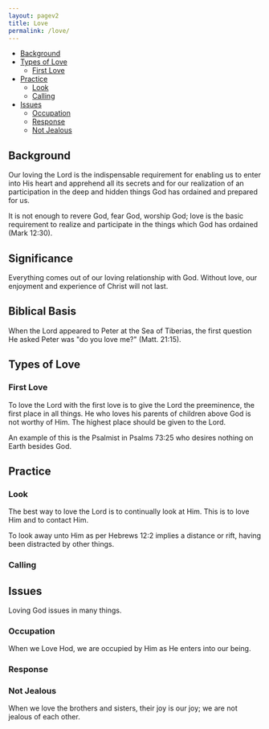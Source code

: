 ```yaml
---
layout: pagev2
title: Love
permalink: /love/
---
```

- [Background](#background)
- [Types of Love](#types-of-love)
  - [First Love](#first-love)
- [Practice](#practice)
  - [Look](#look)
  - [Calling](#calling)
- [Issues](#issues)
  - [Occupation](#occupation)
  - [Response](#response)
  - [Not Jealous](#not-jealous)

## Background

Our loving the Lord is the indispensable requirement for enabling us to enter into His heart and apprehend all its secrets and for our realization of an participation in the deep and hidden things God has ordained and prepared for us.

It is not enough to revere God, fear God, worship God; love is the basic requirement to realize and participate in the things which God has ordained (Mark 12:30).

## Significance

Everything comes out of our loving relationship with God. Without love, our enjoyment and experience of Christ will not last.

## Biblical Basis

When the Lord appeared to Peter at the Sea of Tiberias, the first question He asked Peter was "do you love me?" (Matt. 21:15). 

## Types of Love

### First Love

To love the Lord with the first love is to give the Lord the preeminence, the first place in all things. He who loves his parents of children above God is not worthy of Him. The highest place should be given to the Lord.

An example of this is the Psalmist in Psalms 73:25 who desires nothing on Earth besides God.

## Practice

### Look

The best way to love the Lord is to continually look at Him. This is to love Him and to contact Him. 

To look away unto Him as per Hebrews 12:2 implies a distance or rift, having been distracted by other things.

### Calling


## Issues

Loving God issues in many things.

### Occupation

When we Love Hod, we are occupied by Him as He enters into our being.

### Response

### Not Jealous

When we love the brothers and sisters, their joy is our joy; we are not jealous of each other.